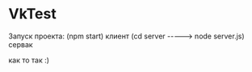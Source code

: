 # VkTest
Запуск проекта:
(npm start) клиент
(cd server -----> node server.js) сервак

как то так :)

